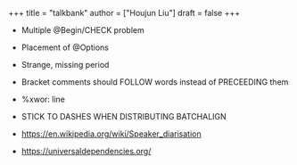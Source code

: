 +++
title = "talkbank"
author = ["Houjun Liu"]
draft = false
+++

-   Multiple @Begin/CHECK problem
-   Placement of @Options
-   Strange, missing period
-   Bracket comments should FOLLOW words instead of PRECEEDING them
-   %xwor: line
-   STICK TO DASHES WHEN DISTRIBUTING BATCHALIGN

-   <https://en.wikipedia.org/wiki/Speaker_diarisation>
-   <https://universaldependencies.org/>